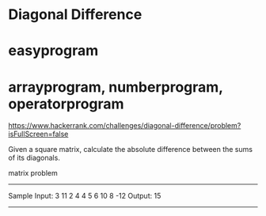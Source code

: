 # Diagonal Difference
# easyprogram

# arrayprogram, numberprogram, operatorprogram

https://www.hackerrank.com/challenges/diagonal-difference/problem?isFullScreen=false

Given a square matrix, calculate the absolute difference between the sums of its diagonals.

matrix problem

---
Sample Input:
3
11 2 4
4 5 6
10 8 -12
Output:
15

---

